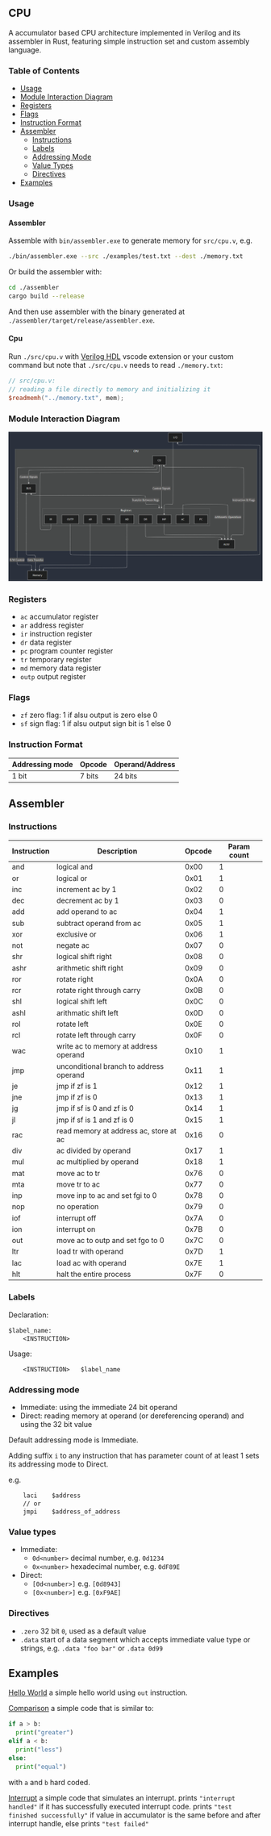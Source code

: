 ## CPU

A accumulator based CPU architecture implemented in Verilog and its assembler in Rust, featuring simple instruction set and custom assembly language.

### Table of Contents

- [Usage](#usage)
- [Module Interaction Diagram](#module-interaction-diagram)
- [Registers](#registers)
- [Flags](#flags)
- [Instruction Format](#instruction-format)
- [Assembler](#assembler-1)
  - [Instructions](#instructions)
  - [Labels](#labels)
  - [Addressing Mode](#addressing-mode)
  - [Value Types](#value-types)
  - [Directives](#directives)
- [Examples](#examples)

### Usage

#### Assembler

Assemble with `bin/assembler.exe` to generate memory for `src/cpu.v`, e.g.

```bash
./bin/assembler.exe --src ./examples/test.txt --dest ./memory.txt
```

Or build the assembler with:

```bash
cd ./assembler
cargo build --release
```

And then use assembler with the binary generated at `./assembler/target/release/assembler.exe`.

#### Cpu

Run `./src/cpu.v` with [Verilog HDL](https://marketplace.visualstudio.com/items?itemName=leafvmaple.verilog) vscode extension or your custom command but note that `./src/cpu.v` needs to read `./memory.txt`:

```verilog
// src/cpu.v:
// reading a file directly to memory and initializing it
$readmemh("../memory.txt", mem);
```

### Module Interaction Diagram

![](./assets/diagram.png)

### Registers

- `ac` accumulator register
- `ar` address register
- `ir` instruction register
- `dr` data register
- `pc` program counter register
- `tr` temporary register
- `md` memory data register
- `outp` output register

### Flags

- `zf` zero flag: 1 if alsu output is zero else 0
- `sf` sign flag: 1 if alsu output sign bit is 1 else 0

### Instruction Format

| Addressing mode | Opcode | Operand/Address |
| --------------- | ------ | --------------- |
| 1 bit           | 7 bits | 24 bits         |

## Assembler

### Instructions

| Instruction | Description                             | Opcode | Param count |
| ----------- | --------------------------------------- | ------ | ----------- |
| and         | logical and                             | 0x00   | 1           |
| or          | logical or                              | 0x01   | 1           |
| inc         | increment ac by 1                       | 0x02   | 0           |
| dec         | decrement ac by 1                       | 0x03   | 0           |
| add         | add operand to ac                       | 0x04   | 1           |
| sub         | subtract operand from ac                | 0x05   | 1           |
| xor         | exclusive or                            | 0x06   | 1           |
| not         | negate ac                               | 0x07   | 0           |
| shr         | logical shift right                     | 0x08   | 0           |
| ashr        | arithmetic shift right                  | 0x09   | 0           |
| ror         | rotate right                            | 0x0A   | 0           |
| rcr         | rotate right through carry              | 0x0B   | 0           |
| shl         | logical shift left                      | 0x0C   | 0           |
| ashl        | arithmatic shift left                   | 0x0D   | 0           |
| rol         | rotate left                             | 0x0E   | 0           |
| rcl         | rotate left through carry               | 0x0F   | 0           |
| wac         | write ac to memory at address operand   | 0x10   | 1           |
| jmp         | unconditional branch to address operand | 0x11   | 1           |
| je          | jmp if zf is 1                          | 0x12   | 1           |
| jne         | jmp if zf is 0                          | 0x13   | 1           |
| jg          | jmp if sf is 0 and zf is 0              | 0x14   | 1           |
| jl          | jmp if sf is 1 and zf is 0              | 0x15   | 1           |
| rac         | read memory at address ac, store at ac  | 0x16   | 0           |
| div         | ac divided by operand                   | 0x17   | 1           |
| mul         | ac multiplied by operand                | 0x18   | 1           |
| mat         | move ac to tr                           | 0x76   | 0           |
| mta         | move tr to ac                           | 0x77   | 0           |
| inp         | move inp to ac and set fgi to 0         | 0x78   | 0           |
| nop         | no operation                            | 0x79   | 0           |
| iof         | interrupt off                           | 0x7A   | 0           |
| ion         | interrupt on                            | 0x7B   | 0           |
| out         | move ac to outp and set fgo to 0        | 0x7C   | 0           |
| ltr         | load tr with operand                    | 0x7D   | 1           |
| lac         | load ac with operand                    | 0x7E   | 1           |
| hlt         | halt the entire process                 | 0x7F   | 0           |

### Labels

Declaration:

```
$label_name:
    <INSTRUCTION>
```

Usage:

```
    <INSTRUCTION>   $label_name
```

### Addressing mode

- Immediate: using the immediate 24 bit operand
- Direct: reading memory at operand (or dereferencing operand) and using the 32 bit value

Default addressing mode is Immediate.

Adding suffix `i` to any instruction that has parameter count of at least 1 sets its addressing mode to Direct.

e.g.

```
    laci    $address
    // or
    jmpi    $address_of_address
```

### Value types

- Immediate:
  - `0d<number>` decimal number, e.g. `0d1234`
  - `0x<number>` hexadecimal number, e.g. `0dF89E`
- Direct:
  - `[0d<number>]` e.g. `[0d8943]`
  - `[0x<number>]` e.g. `[0xF9AE]`

### Directives

- `.zero` 32 bit `0`, used as a default value
- `.data` start of a data segment which accepts immediate value type or strings, e.g. `.data "foo bar"` or `.data 0d99`

## Examples

[Hello World](./examples/hello_world.txt) a simple hello world using `out` instruction.

[Comparison](./examples/test.txt) a simple code that is similar to:

```python
if a > b:
  print("greater")
elif a < b:
  print("less")
else:
  print("equal")
```

with `a` and `b` hard coded.

[Interrupt](./examples/interrupt.txt) a simple code that simulates an interrupt.
prints `"interrupt handled"` if it has successfully executed interrupt code.
prints `"test finished successfully"` if value in accumulator is the same before and after interrupt handle, else prints `"test failed"`
